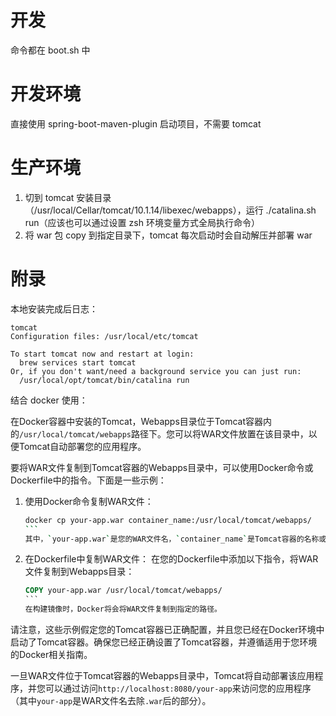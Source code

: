 # 开发
命令都在 boot.sh 中

# 开发环境
直接使用 spring-boot-maven-plugin 启动项目，不需要 tomcat

# 生产环境
1. 切到 tomcat 安装目录（/usr/local/Cellar/tomcat/10.1.14/libexec/webapps），运行 ./catalina.sh run（应该也可以通过设置 zsh 环境变量方式全局执行命令）
2. 将 war 包 copy 到指定目录下，tomcat 每次启动时会自动解压并部署 war

# 附录
本地安装完成后日志：
```
tomcat
Configuration files: /usr/local/etc/tomcat

To start tomcat now and restart at login:
  brew services start tomcat
Or, if you don't want/need a background service you can just run:
  /usr/local/opt/tomcat/bin/catalina run
```

结合 docker 使用：

在Docker容器中安装的Tomcat，Webapps目录位于Tomcat容器内的`/usr/local/tomcat/webapps`路径下。您可以将WAR文件放置在该目录中，以便Tomcat自动部署您的应用程序。

要将WAR文件复制到Tomcat容器的Webapps目录中，可以使用Docker命令或Dockerfile中的指令。下面是一些示例：

1. 使用Docker命令复制WAR文件：
   ````bash
   docker cp your-app.war container_name:/usr/local/tomcat/webapps/
   ```
   其中，`your-app.war`是您的WAR文件名，`container_name`是Tomcat容器的名称或容器ID。

2. 在Dockerfile中复制WAR文件：
   在您的Dockerfile中添加以下指令，将WAR文件复制到Webapps目录：
   ````Dockerfile
   COPY your-app.war /usr/local/tomcat/webapps/
   ```
   在构建镜像时，Docker将会将WAR文件复制到指定的路径。

请注意，这些示例假定您的Tomcat容器已正确配置，并且您已经在Docker环境中启动了Tomcat容器。确保您已经正确设置了Tomcat容器，并遵循适用于您环境的Docker相关指南。

一旦WAR文件位于Tomcat容器的Webapps目录中，Tomcat将自动部署该应用程序，并您可以通过访问`http://localhost:8080/your-app`来访问您的应用程序（其中`your-app`是WAR文件名去除`.war`后的部分）。